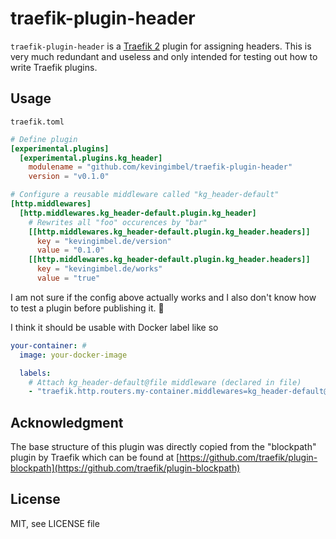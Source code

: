 # traefik-plugin-header

`traefik-plugin-header` is a [Traefik 2](https://doc.traefik.io/traefik/) plugin for assigning headers. This is very much redundant and useless and only intended for testing out how to write Traefik plugins.

## Usage

`traefik.toml`
```toml
# Define plugin
[experimental.plugins]
  [experimental.plugins.kg_header]
    modulename = "github.com/kevingimbel/traefik-plugin-header"
    version = "v0.1.0"

# Configure a reusable middleware called "kg_header-default"
[http.middlewares]
  [http.middlewares.kg_header-default.plugin.kg_header]
    # Rewrites all "foo" occurences by "bar"
    [[http.middlewares.kg_header-default.plugin.kg_header.headers]]
      key = "kevingimbel.de/version"
      value = "0.1.0"
    [[http.middlewares.kg_header-default.plugin.kg_header.headers]]
      key = "kevingimbel.de/works"
      value = "true"
```

I am not sure if the config above actually works and I also don't know how to test a plugin before publishing it. 😬

I think it should be usable with Docker label like so

```yaml
your-container: #
  image: your-docker-image

  labels:
    # Attach kg_header-default@file middleware (declared in file)
    - "traefik.http.routers.my-container.middlewares=kg_header-default@file"
```

## Acknowledgment

The base structure of this plugin was directly copied from the "blockpath" plugin by Traefik which can be found at [https://github.com/traefik/plugin-blockpath](https://github.com/traefik/plugin-blockpath)

## License

MIT, see LICENSE file